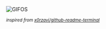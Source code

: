<div align="justify">
<picture>
    <source media="(prefers-color-scheme: dark)" srcset="https://i.ibb.co/YFcHwdrD/output-gif.gif">
    <source media="(prefers-color-scheme: light)" srcset="https://i.ibb.co/YFcHwdrD/output-gif.gif">
    <img alt="GIFOS" src="https://i.ibb.co/YFcHwdrD/output-gif.gif">
</picture>

<sub><i>inspired from [x0rzavi/github-readme-terminal](https://github.com/x0rzavi/github-readme-terminal)</i></sub>

</div>

<!-- Image deletion URL: https://ibb.co/Pvcq0WST/ec83edc7d3a168aca16f7892055eb720 -->